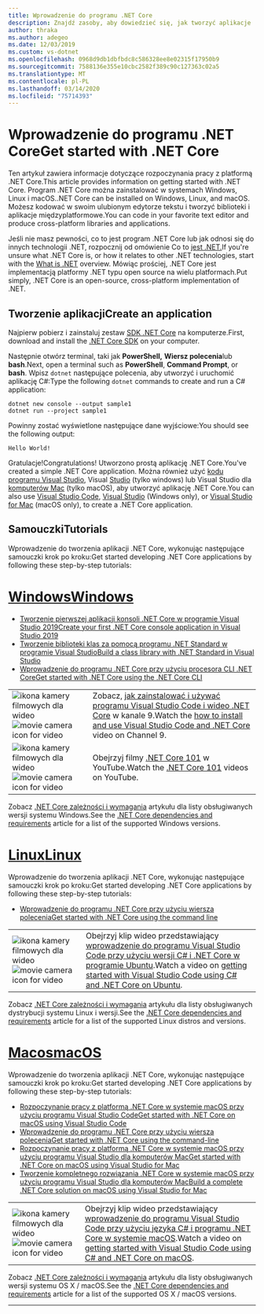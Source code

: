 ```yaml
---
title: Wprowadzenie do programu .NET Core
description: Znajdź zasoby, aby dowiedzieć się, jak tworzyć aplikacje .NET Core w systemach Windows, Linux i macOS.
author: thraka
ms.author: adegeo
ms.date: 12/03/2019
ms.custom: vs-dotnet
ms.openlocfilehash: 0968d9db1dbfbdc8c586328ee8e02315f17950b9
ms.sourcegitcommit: 7588136e355e10cbc2582f389c90c127363c02a5
ms.translationtype: MT
ms.contentlocale: pl-PL
ms.lasthandoff: 03/14/2020
ms.locfileid: "75714393"
---
```

# <a name="get-started-with-net-core"></a><span data-ttu-id="0b25d-103">Wprowadzenie do programu .NET Core</span><span class="sxs-lookup"><span data-stu-id="0b25d-103">Get started with .NET Core</span></span>

<span data-ttu-id="0b25d-104">Ten artykuł zawiera informacje dotyczące rozpoczynania pracy z platformą .NET Core.</span><span class="sxs-lookup"><span data-stu-id="0b25d-104">This article provides information on getting started with .NET Core.</span></span> <span data-ttu-id="0b25d-105">Program .NET Core można zainstalować w systemach Windows, Linux i macOS.</span><span class="sxs-lookup"><span data-stu-id="0b25d-105">.NET Core can be installed on Windows, Linux, and macOS.</span></span> <span data-ttu-id="0b25d-106">Możesz kodować w swoim ulubionym edytorze tekstu i tworzyć biblioteki i aplikacje międzyplatformowe.</span><span class="sxs-lookup"><span data-stu-id="0b25d-106">You can code in your favorite text editor and produce cross-platform libraries and applications.</span></span>

<span data-ttu-id="0b25d-107">Jeśli nie masz pewności, co to jest program .NET Core lub jak odnosi się do innych technologii .NET, rozpocznij od omówienie Co to [jest .NET.](https://dotnet.microsoft.com/learn/dotnet/what-is-dotnet)</span><span class="sxs-lookup"><span data-stu-id="0b25d-107">If you're unsure what .NET Core is, or how it relates to other .NET technologies, start with the [What is .NET](https://dotnet.microsoft.com/learn/dotnet/what-is-dotnet) overview.</span></span> <span data-ttu-id="0b25d-108">Mówiąc prościej, .NET Core jest implementacją platformy .NET typu open source na wielu platformach.</span><span class="sxs-lookup"><span data-stu-id="0b25d-108">Put simply, .NET Core is an open-source, cross-platform implementation of .NET.</span></span>

## <a name="create-an-application"></a><span data-ttu-id="0b25d-109">Tworzenie aplikacji</span><span class="sxs-lookup"><span data-stu-id="0b25d-109">Create an application</span></span>

<span data-ttu-id="0b25d-110">Najpierw pobierz i zainstaluj zestaw [SDK .NET Core](https://dotnet.microsoft.com/download) na komputerze.</span><span class="sxs-lookup"><span data-stu-id="0b25d-110">First, download and install the [.NET Core SDK](https://dotnet.microsoft.com/download) on your computer.</span></span>

<span data-ttu-id="0b25d-111">Następnie otwórz terminal, taki jak **PowerShell,** **Wiersz polecenia**lub **bash**.</span><span class="sxs-lookup"><span data-stu-id="0b25d-111">Next, open a terminal such as **PowerShell**, **Command Prompt**, or **bash**.</span></span> <span data-ttu-id="0b25d-112">Wpisz `dotnet` następujące polecenia, aby utworzyć i uruchomić aplikację C#:</span><span class="sxs-lookup"><span data-stu-id="0b25d-112">Type the following `dotnet` commands to create and run a C# application:</span></span>

```dotnetcli
dotnet new console --output sample1
dotnet run --project sample1
```

<span data-ttu-id="0b25d-113">Powinny zostać wyświetlone następujące dane wyjściowe:</span><span class="sxs-lookup"><span data-stu-id="0b25d-113">You should see the following output:</span></span>

```console
Hello World!
```

<span data-ttu-id="0b25d-114">Gratulacje!</span><span class="sxs-lookup"><span data-stu-id="0b25d-114">Congratulations!</span></span> <span data-ttu-id="0b25d-115">Utworzono prostą aplikację .NET Core.</span><span class="sxs-lookup"><span data-stu-id="0b25d-115">You've created a simple .NET Core application.</span></span> <span data-ttu-id="0b25d-116">Można również użyć [kodu programu Visual Studio](./tutorials/with-visual-studio-code.md), Visual [Studio](./tutorials/with-visual-studio.md) (tylko windows) lub Visual Studio dla [komputerów Mac](./tutorials/using-on-mac-vs.md) (tylko macOS), aby utworzyć aplikację .NET Core.</span><span class="sxs-lookup"><span data-stu-id="0b25d-116">You can also use [Visual Studio Code](./tutorials/with-visual-studio-code.md), [Visual Studio](./tutorials/with-visual-studio.md) (Windows only), or [Visual Studio for Mac](./tutorials/using-on-mac-vs.md) (macOS only), to create a .NET Core application.</span></span>

## <a name="tutorials"></a><span data-ttu-id="0b25d-117">Samouczki</span><span class="sxs-lookup"><span data-stu-id="0b25d-117">Tutorials</span></span>

<span data-ttu-id="0b25d-118">Wprowadzenie do tworzenia aplikacji .NET Core, wykonując następujące samouczki krok po kroku:</span><span class="sxs-lookup"><span data-stu-id="0b25d-118">Get started developing .NET Core applications by following these step-by-step tutorials:</span></span>

<!-- markdownlint-disable MD025 -->

# <a name="windows"></a>[<span data-ttu-id="0b25d-119">Windows</span><span class="sxs-lookup"><span data-stu-id="0b25d-119">Windows</span></span>](#tab/windows)

- [<span data-ttu-id="0b25d-120">Tworzenie pierwszej aplikacji konsoli .NET Core w programie Visual Studio 2019</span><span class="sxs-lookup"><span data-stu-id="0b25d-120">Create your first .NET Core console application in Visual Studio 2019</span></span>](./tutorials/with-visual-studio.md)
- [<span data-ttu-id="0b25d-121">Tworzenie biblioteki klas za pomocą programu .NET Standard w programie Visual Studio</span><span class="sxs-lookup"><span data-stu-id="0b25d-121">Build a class library with .NET Standard in Visual Studio</span></span>](./tutorials/library-with-visual-studio.md)
- [<span data-ttu-id="0b25d-122">Wprowadzenie do programu .NET Core przy użyciu procesora CLI .NET Core</span><span class="sxs-lookup"><span data-stu-id="0b25d-122">Get started with .NET Core using the .NET Core CLI</span></span>](./tutorials/cli-create-console-app.md)

|   |   |
|---|---|
| <span data-ttu-id="0b25d-123">![ikona kamery filmowych dla wideo](./media/video-icon.png "Obejrzyj film")</span><span class="sxs-lookup"><span data-stu-id="0b25d-123">![movie camera icon for video](./media/video-icon.png "Watch a video")</span></span> | <span data-ttu-id="0b25d-124">Zobacz, [jak zainstalować i używać programu Visual Studio Code i wideo .NET Core](https://channel9.msdn.com/Blogs/dotnet/Get-started-with-VS-Code-using-CSharp-and-NET-Core/) w kanale 9.</span><span class="sxs-lookup"><span data-stu-id="0b25d-124">Watch the [how to install and use Visual Studio Code and .NET Core](https://channel9.msdn.com/Blogs/dotnet/Get-started-with-VS-Code-using-CSharp-and-NET-Core/) video on Channel 9.</span></span> |
| <span data-ttu-id="0b25d-125">![ikona kamery filmowych dla wideo](./media/video-icon.png "Obejrzyj film")</span><span class="sxs-lookup"><span data-stu-id="0b25d-125">![movie camera icon for video](./media/video-icon.png "Watch a video")</span></span> | <span data-ttu-id="0b25d-126">Obejrzyj filmy [.NET Core 101](https://www.youtube.com/playlist?list=PLdo4fOcmZ0oWoazjhXQzBKMrFuArxpW80) w YouTube.</span><span class="sxs-lookup"><span data-stu-id="0b25d-126">Watch the [.NET Core 101](https://www.youtube.com/playlist?list=PLdo4fOcmZ0oWoazjhXQzBKMrFuArxpW80) videos on YouTube.</span></span> |

<span data-ttu-id="0b25d-127">Zobacz [.NET Core zależności i wymagania](install/dependencies.md?pivots=os-windows) artykułu dla listy obsługiwanych wersji systemu Windows.</span><span class="sxs-lookup"><span data-stu-id="0b25d-127">See the [.NET Core dependencies and requirements](install/dependencies.md?pivots=os-windows) article for a list of the supported Windows versions.</span></span>

# <a name="linux"></a>[<span data-ttu-id="0b25d-128">Linux</span><span class="sxs-lookup"><span data-stu-id="0b25d-128">Linux</span></span>](#tab/linux)

<span data-ttu-id="0b25d-129">Wprowadzenie do tworzenia aplikacji .NET Core, wykonując następujące samouczki krok po kroku:</span><span class="sxs-lookup"><span data-stu-id="0b25d-129">Get started developing .NET Core applications by following these step-by-step tutorials:</span></span>

- [<span data-ttu-id="0b25d-130">Wprowadzenie do programu .NET Core przy użyciu wiersza polecenia</span><span class="sxs-lookup"><span data-stu-id="0b25d-130">Get started with .NET Core using the command line</span></span>](./tutorials/cli-create-console-app.md)

|   |   |
|---|---|
| <span data-ttu-id="0b25d-131">![ikona kamery filmowych dla wideo](./media/video-icon.png "Obejrzyj film")</span><span class="sxs-lookup"><span data-stu-id="0b25d-131">![movie camera icon for video](./media/video-icon.png "Watch a video")</span></span> | <span data-ttu-id="0b25d-132">Obejrzyj klip wideo przedstawiający [wprowadzenie do programu Visual Studio Code przy użyciu wersji C# i .NET Core w programie Ubuntu](https://channel9.msdn.com/Blogs/dotnet/Get-started-with-VS-Code-Csharp-dotnet-Core-Ubuntu).</span><span class="sxs-lookup"><span data-stu-id="0b25d-132">Watch a video on [getting started with Visual Studio Code using C# and .NET Core on Ubuntu](https://channel9.msdn.com/Blogs/dotnet/Get-started-with-VS-Code-Csharp-dotnet-Core-Ubuntu).</span></span> |

<span data-ttu-id="0b25d-133">Zobacz [.NET Core zależności i wymagania](install/dependencies.md?pivots=os-linux) artykułu dla listy obsługiwanych dystrybucji systemu Linux i wersji.</span><span class="sxs-lookup"><span data-stu-id="0b25d-133">See the [.NET Core dependencies and requirements](install/dependencies.md?pivots=os-linux) article for a list of the supported Linux distros and versions.</span></span>

# <a name="macos"></a>[<span data-ttu-id="0b25d-134">Macos</span><span class="sxs-lookup"><span data-stu-id="0b25d-134">macOS</span></span>](#tab/macos)

<span data-ttu-id="0b25d-135">Wprowadzenie do tworzenia aplikacji .NET Core, wykonując następujące samouczki krok po kroku:</span><span class="sxs-lookup"><span data-stu-id="0b25d-135">Get started developing .NET Core applications by following these step-by-step tutorials:</span></span>

- [<span data-ttu-id="0b25d-136">Rozpoczynanie pracy z platformą .NET Core w systemie macOS przy użyciu programu Visual Studio Code</span><span class="sxs-lookup"><span data-stu-id="0b25d-136">Get started with .NET Core on macOS using Visual Studio Code</span></span>](./tutorials/using-on-macos.md)
- [<span data-ttu-id="0b25d-137">Wprowadzenie do programu .NET Core przy użyciu wiersza polecenia</span><span class="sxs-lookup"><span data-stu-id="0b25d-137">Get started with .NET Core using the command-line</span></span>](./tutorials/cli-create-console-app.md)
- [<span data-ttu-id="0b25d-138">Rozpoczynanie pracy z platformą .NET Core w systemie macOS przy użyciu programu Visual Studio dla komputerów Mac</span><span class="sxs-lookup"><span data-stu-id="0b25d-138">Get started with .NET Core on macOS using Visual Studio for Mac</span></span>](./tutorials/using-on-mac-vs.md)
- [<span data-ttu-id="0b25d-139">Tworzenie kompletnego rozwiązania .NET Core w systemie macOS przy użyciu programu Visual Studio dla komputerów Mac</span><span class="sxs-lookup"><span data-stu-id="0b25d-139">Build a complete .NET Core solution on macOS using Visual Studio for Mac</span></span>](./tutorials/using-on-mac-vs-full-solution.md)

|   |   |
|---|---|
| <span data-ttu-id="0b25d-140">![ikona kamery filmowych dla wideo](media/video-icon.png "Obejrzyj film")</span><span class="sxs-lookup"><span data-stu-id="0b25d-140">![movie camera icon for video](media/video-icon.png "Watch a video")</span></span> | <span data-ttu-id="0b25d-141">Obejrzyj klip wideo przedstawiający [wprowadzenie do programu Visual Studio Code przy użyciu języka C# i programu .NET Core w systemie macOS](https://channel9.msdn.com/Blogs/dotnet/Get-started-VSCode-NET-Core-Mac).</span><span class="sxs-lookup"><span data-stu-id="0b25d-141">Watch a video on [getting started with Visual Studio Code using C# and .NET Core on macOS](https://channel9.msdn.com/Blogs/dotnet/Get-started-VSCode-NET-Core-Mac).</span></span> |

<span data-ttu-id="0b25d-142">Zobacz [.NET Core zależności i wymagania](install/dependencies.md?pivots=os-macos) artykułu dla listy obsługiwanych wersji systemu OS X / macOS.</span><span class="sxs-lookup"><span data-stu-id="0b25d-142">See the [.NET Core dependencies and requirements](install/dependencies.md?pivots=os-macos) article for a list of the supported OS X / macOS versions.</span></span>

---
